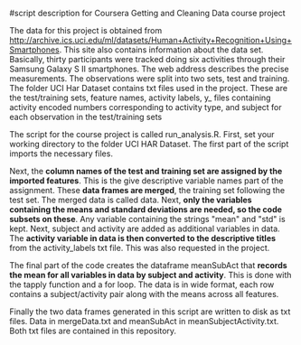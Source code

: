 #script description for Coursera Getting and Cleaning Data course project

The data for this project is obtained from http://archive.ics.uci.edu/ml/datasets/Human+Activity+Recognition+Using+Smartphones. 
This site also contains information about the data set. Basically, thirty participants were tracked doing six activities through their 
Samsung Galaxy S II smartphones. The web address describes the precise measurements. The observations were split into two sets, test and training.
The folder UCI Har Dataset contains txt files used in the project. These are the test/training sets, feature names, activity labels, y_ files containing activity encoded numbers 
corresponding to activity type, and subject for each observation in the test/training sets 

The script for the course project is called run_analysis.R. First, set your working directory to the folder UCI HAR Dataset.
The first part of the script imports the necessary files. 

Next, the **column names of the test and training set are assigned by the imported features**. This is the give descriptive variable
names part of the assignment. These **data frames are merged**, the training set following the test set.
The merged data is called data. Next, **only the 
variables containing the means and standard deviations are needed, so the code subsets on these**. Any variable containing the 
strings "mean" and "std" is kept. Next, subject and activity are added as additional variables in data. The **activity variable in data is then converted to the descriptive titles** from the activity_labels txt file.
This was also requested in the project.   

The final part of the code creates the dataframe meanSubAct that **records the mean for all variables in data by 
subject and activity**. This is done with the tapply function and a for loop. The data is in wide format, each row contains a subject/activity
pair along with the means across all features. 

Finally the two data frames generated in this script are written to disk as txt files. Data in mergeData.txt and meanSubAct
in meanSubjectActivity.txt. Both txt files are contained in this repository. 
